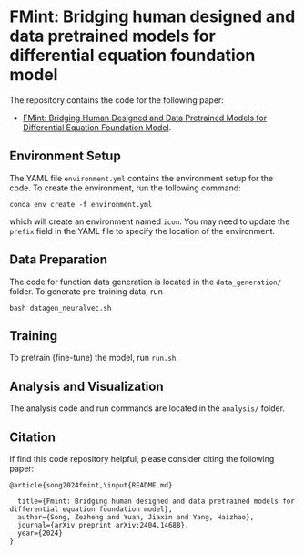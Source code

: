 # FMint: Bridging human designed and data pretrained models for differential equation foundation model

The repository contains the code for the following paper:
- [FMint: Bridging Human Designed and Data Pretrained Models for Differential Equation Foundation Model](https://arxiv.org/abs/2404.14688).

## Environment Setup

The YAML file `environment.yml` contains the environment setup for the code. To create the environment, run the following command:
```
conda env create -f environment.yml
```
which will create an environment named `icon`. You may need to update the `prefix` field in the YAML file to specify the location of the environment.

## Data Preparation

The code for function data generation is located in the `data_generation/` folder. To generate pre-training data, run
```
bash datagen_neuralvec.sh
```

## Training

To pretrain (fine-tune) the model, run `run.sh`.

## Analysis and Visualization

The analysis code and run commands are located in the `analysis/` folder.

## Citation

If find this code repository helpful, please consider citing the following paper:

```
@article{song2024fmint,\input{README.md}

  title={Fmint: Bridging human designed and data pretrained models for differential equation foundation model},
  author={Song, Zezheng and Yuan, Jiaxin and Yang, Haizhao},
  journal={arXiv preprint arXiv:2404.14688},
  year={2024}
}
```
